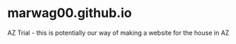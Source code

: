 # marwag00.github.io
AZ Trial - this is potentially our way of making a website for the house in AZ

